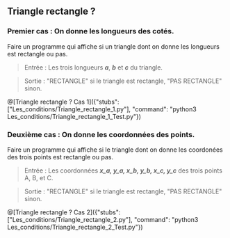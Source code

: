 ## Triangle rectangle ?

### Premier cas : On donne les longueurs des cotés.

Faire un programme qui affiche si un triangle dont on donne les longueurs est rectangle ou pas.

> Entrée : Les trois longueurs ***a***, ***b*** et ***c*** du triangle.

> Sortie : "RECTANGLE" si le triangle est rectangle, "PAS RECTANGLE" sinon.

@[Triangle rectangle ? Cas 1]({"stubs": ["Les_conditions/Triangle_rectangle_1.py"], "command": "python3 Les_conditions/Triangle_rectangle_1_Test.py"})

### Deuxième cas : On donne les coordonnées des points.

Faire un programme qui affiche si le triangle dont on donne les coordonées des trois points est rectangle ou pas.

> Entrée : Les coordonnées ***x_a, y_a, x_b, y_b, x_c, y_c*** des trois points A, B, et C.

> Sortie : "RECTANGLE" si le triangle est rectangle, "PAS RECTANGLE" sinon.

@[Triangle rectangle ? Cas 2]({"stubs": ["Les_conditions/Triangle_rectangle_2.py"], "command": "python3 Les_conditions/Triangle_rectangle_2_Test.py"})
